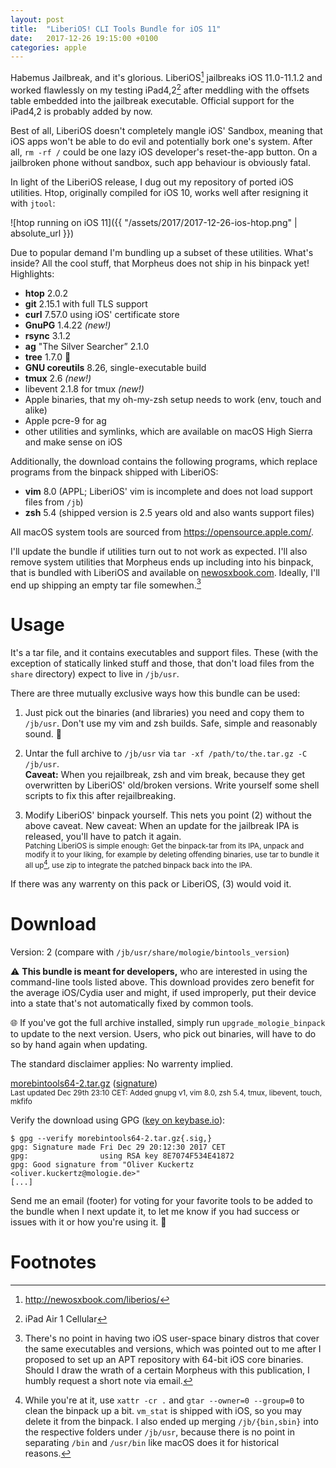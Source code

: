 ```yaml
---
layout: post
title:  "LiberiOS! CLI Tools Bundle for iOS 11"
date:   2017-12-26 19:15:00 +0100
categories: apple
---
```


Habemus Jailbreak, and it's glorious. LiberiOS[^1] jailbreaks iOS 11.0-11.1.2 and worked flawlessly
on my testing iPad4,2[^2] after meddling with the offsets table embedded into the jailbreak
executable. Official support for the iPad4,2 is probably added by now.

Best of all, LiberiOS doesn't completely mangle iOS' Sandbox, meaning that iOS apps won't be able to
do evil and potentially bork one's system. After all, `rm -rf /` could be one lazy iOS developer's
reset-the-app button. On a jailbroken phone without sandbox, such app behaviour is obviously fatal.

In light of the LiberiOS release, I dug out my repository of ported iOS utilities. Htop, originally
compiled for iOS 10, works well after resigning it with `jtool`:

![htop running on iOS 11]({{ "/assets/2017/2017-12-26-ios-htop.png" | absolute_url }})

Due to popular demand I'm bundling up a subset of these utilities. What's inside? All the cool
stuff, that Morpheus does not ship in his binpack yet! Highlights:

* **htop** 2.0.2
* **git** 2.15.1 with full TLS support
* **curl** 7.57.0 using iOS' certificate store
* **GnuPG** 1.4.22 *(new!)*
* **rsync** 3.1.2
* **ag** "The Silver Searcher” 2.1.0
* **tree** 1.7.0 🎄
* **GNU coreutils** 8.26, single-executable build
* **tmux** 2.6 *(new!)*
* libevent 2.1.8 for tmux *(new!)*
* Apple binaries, that my oh-my-zsh setup needs to work (env, touch and alike)
* Apple pcre-9 for ag
* other utilities and symlinks, which are available on macOS High Sierra and make sense on iOS

Additionally, the download contains the following programs, which replace programs from the binpack
shipped with LiberiOS:

* **vim** 8.0 (APPL; LiberiOS' vim is incomplete and does not load support files from `/jb`)
* **zsh** 5.4 (shipped version is 2.5 years old and also wants support files)

All macOS system tools are sourced from <https://opensource.apple.com/>.

I'll update the bundle if utilities turn out to not work as expected. I'll also remove system
utilities that Morpheus ends up including into his binpack, that is bundled with LiberiOS and
available on [newosxbook.com](http://newosxbook.com/tools/iOSBinaries.html). Ideally, I'll end up
shipping an empty tar file somewhen.[^3]

# Usage

It's a tar file, and it contains executables and support files. These (with the exception of
statically linked stuff and those, that don't load files from the `share` directory) expect to live
in `/jb/usr`.

There are three mutually exclusive ways how this bundle can be used:

1. Just pick out the binaries (and libraries) you need and copy them to `/jb/usr`. Don't use my vim
   and zsh builds. Safe, simple and reasonably sound. 

2. Untar the full archive to `/jb/usr` via `tar -xf /path/to/the.tar.gz -C /jb/usr`.  
   <b>Caveat:</b> When you rejailbreak, zsh and vim break, because they get overwritten by LiberiOS'
   old/broken versions. Write yourself some shell scripts to fix this after rejailbreaking.

3. Modify LiberiOS' binpack yourself. This nets you point (2) without the above caveat. New caveat:
   When an update for the jailbreak IPA is released, you'll have to patch it again.  
   <small>Patching LiberiOS is simple enough: Get the binpack-tar from its IPA, unpack and modify it
   to your liking, for example by deleting offending binaries, use tar to bundle it all up[^4],
   use zip to integrate the patched binpack back into the IPA.</small>

If there was any warrenty on this pack or LiberiOS, (3) would void it.

# Download

Version: 2 (compare with `/jb/usr/share/mologie/bintools_version`)

⚠️ <b>This bundle is meant for developers,</b> who are interested in using the command-line tools listed
above. This download provides zero benefit for the average iOS/Cydia user and might, if used
improperly, put their device into a state that's not automatically fixed by common tools.

🌐 If you've got the full archive installed, simply run `upgrade_mologie_binpack` to update to the
next version. Users, who pick out binaries, will have to do so by hand again when updating.

The standard disclaimer applies: No warrenty implied.

[morebintools64-2.tar.gz](https://s3.eu-central-1.amazonaws.com/mologie.github.io/iosbintools64/morebintools64-2.tar.gz) ([signature](https://s3.eu-central-1.amazonaws.com/mologie.github.io/iosbintools64/morebintools64-2.tar.gz.sig))  
<small>Last updated Dec 29th 23:10 CET: Added gnupg v1, vim 8.0, zsh 5.4, tmux, libevent, touch, mkfifo</small>

Verify the download using GPG
([key on keybase.io](https://keybase.io/mologie/pgp_keys.asc?fingerprint=4f8f50e9df8d0f28a5ee95ae8e7074f534e41872)):

```
$ gpg --verify morebintools64-2.tar.gz{.sig,}
gpg: Signature made Fri Dec 29 20:12:30 2017 CET
gpg:                using RSA key 8E7074F534E41872
gpg: Good signature from "Oliver Kuckertz <oliver.kuckertz@mologie.de>"
[...]
```

Send me an email (footer) for voting for your favorite tools to be added to the bundle when I next
update it, to let me know if you had success or issues with it or how you're using it. 💌

# Footnotes

[^1]: <http://newosxbook.com/liberios/>

[^2]: iPad Air 1 Cellular

[^3]: There's no point in having two iOS user-space binary distros that cover the same executables and versions, which was pointed out to me after I proposed to set up an APT repository with 64-bit iOS core binaries. Should I draw the wrath of a certain Morpheus with this publication, I humbly request a short note via email.

[^4]: While you're at it, use `xattr -cr .` and `gtar --owner=0 --group=0` to clean the binpack up a bit. `vm_stat` is shipped with iOS, so you may delete it from the binpack. I also ended up merging `/jb/{bin,sbin}` into the respective folders under `/jb/usr`, because there is no point in separating `/bin` and `/usr/bin` like macOS does it for historical reasons.
